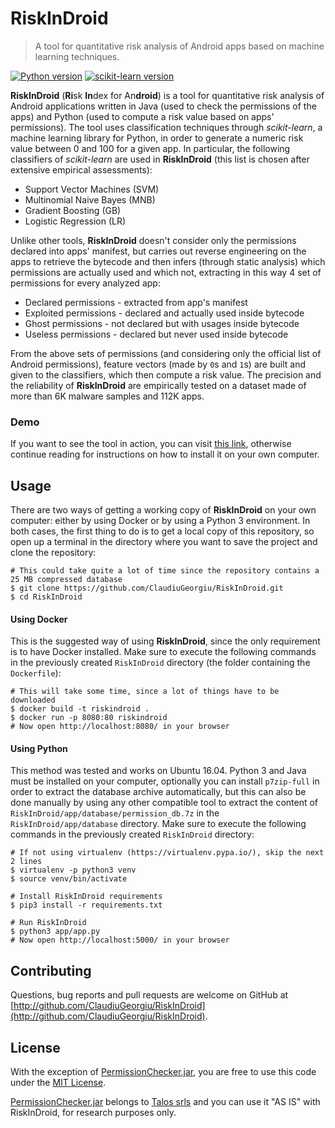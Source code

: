 # RiskInDroid

> A tool for quantitative risk analysis of Android apps based on machine learning techniques.

[![Python version](http://img.shields.io/badge/Python-3.5.2-green.svg)](http://www.python.org/download/releases/3.5.2/)
[![scikit-learn version](http://img.shields.io/badge/scikit--learn-0.18-blue.svg)](http://scikit-learn.org/)

**RiskInDroid** (**Ri**sk **In**dex for An**droid**) is a tool for quantitative risk analysis of Android applications written in Java (used to check the permissions of the apps) and Python (used to compute a risk value based on apps' permissions). The tool uses classification techniques through *scikit-learn*, a machine learning library for Python, in order to generate a numeric risk value between 0 and 100 for a given app. In particular, the following classifiers of *scikit-learn* are used in **RiskInDroid** (this list is chosen after extensive empirical assessments):
* Support Vector Machines (SVM)
* Multinomial Naive Bayes (MNB)
* Gradient Boosting (GB)
* Logistic Regression (LR)

Unlike other tools, **RiskInDroid** doesn't consider only the permissions declared into apps' manifest, but carries out reverse engineering on the apps to retrieve the bytecode and then infers (through static analysis) which permissions are actually used and which not, extracting in this way 4 set of permissions for every analyzed app:
* Declared permissions - extracted from app's manifest
* Exploited permissions - declared and actually used inside bytecode
* Ghost permissions - not declared but with usages inside bytecode
* Useless permissions - declared but never used inside bytecode

From the above sets of permissions (and considering only the official list of Android permissions), feature vectors (made by `0`s and `1`s) are built and given to the classifiers, which then compute a risk value. The precision and the reliability of **RiskInDroid** are empirically tested on a dataset made of more than 6K malware samples and 112K apps.

### Demo

If you want to see the tool in action, you can visit [this link](http://46.101.119.244/), otherwise continue reading for instructions on how to install it on your own computer.



## Usage

There are two ways of getting a working copy of **RiskInDroid** on your own computer: either by using Docker or by using a Python 3 environment. In both cases, the first thing to do is to get a local copy of this repository, so open up a terminal in the directory where you want to save the project and clone the repository:

```Shell
# This could take quite a lot of time since the repository contains a 25 MB compressed database
$ git clone https://github.com/ClaudiuGeorgiu/RiskInDroid.git
$ cd RiskInDroid
```

#### Using Docker

This is the suggested way of using **RiskInDroid**, since the only requirement is to have Docker installed. Make sure to execute the following commands in the previously created `RiskInDroid` directory (the folder containing the `Dockerfile`):

```Shell
# This will take some time, since a lot of things have to be downloaded
$ docker build -t riskindroid .
$ docker run -p 8080:80 riskindroid
# Now open http://localhost:8080/ in your browser
```

#### Using Python

This method was tested and works on Ubuntu 16.04. Python 3 and Java must be installed on your computer, optionally you can install `p7zip-full` in order to extract the database archive automatically, but this can also be done manually by using any other compatible tool to extract the content of `RiskInDroid/app/database/permission_db.7z` in the `RiskInDroid/app/database` directory. Make sure to execute the following commands in the previously created `RiskInDroid` directory:

```Shell
# If not using virtualenv (https://virtualenv.pypa.io/), skip the next 2 lines
$ virtualenv -p python3 venv
$ source venv/bin/activate

# Install RiskInDroid requirements
$ pip3 install -r requirements.txt

# Run RiskInDroid
$ python3 app/app.py
# Now open http://localhost:5000/ in your browser
```



## Contributing

Questions, bug reports and pull requests are welcome on GitHub at [http://github.com/ClaudiuGeorgiu/RiskInDroid](http://github.com/ClaudiuGeorgiu/RiskInDroid).



## License

With the exception of [PermissionChecker.jar](https://github.com/ClaudiuGeorgiu/RiskInDroid/blob/master/app/PermissionChecker.jar), you are free to use this code under the [MIT License](https://opensource.org/licenses/MIT).

[PermissionChecker.jar](https://github.com/ClaudiuGeorgiu/RiskInDroid/blob/master/app/PermissionChecker.jar) belongs to [Talos srls](http://www.talos-security.com/) and you can use it "AS IS" with RiskInDroid, for research purposes only.
